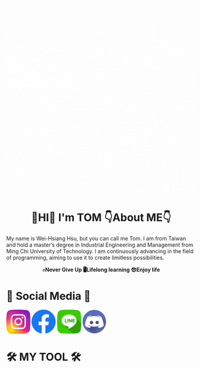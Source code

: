 ![](images/Hello.gif)

# <h1 align="center"> 👋HI👋  **I'm  TOM**  👇About ME👇
My name is Wei-Hsiang Hsu, but you can call me Tom. I am from Taiwan and hold a master’s degree in Industrial Engineering and Management from Ming Chi University of Technology. I am continuously advancing in the field of programming, aiming to use it to create limitless possibilities.  
<p align="center"> ✊<b>Never Give Up<b>   🖥<b>Lifelong learning<b>   😎<b>Enjoy life<b>

# 🤙 Social Media 🤙
[![](images/instagram.png)](https://www.instagram.com/hiiamagoodguy/) 
[![](images/facebook.png)](https://www.facebook.com/xu.w.xiang.77) 
[![](images/line.png)](https://line.me/ti/p/sVGIN-r6h8) 
[![](images/discord.png)](https://discordapp.com/users/1180464720478744576)

# 🛠 MY TOOL 🛠
